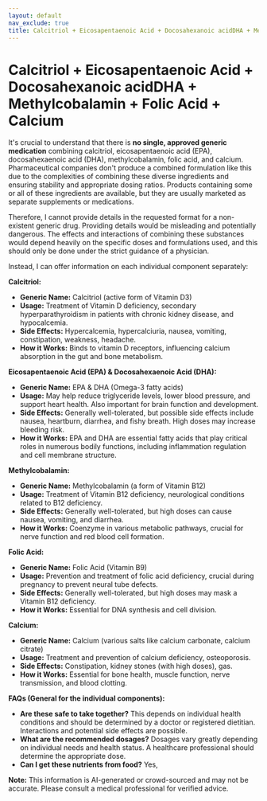 ```yaml
---
layout: default
nav_exclude: true
title: Calcitriol + Eicosapentaenoic Acid + Docosahexanoic acidDHA + Methylcobalamin + Folic Acid + Calcium
---
```


# Calcitriol + Eicosapentaenoic Acid + Docosahexanoic acidDHA + Methylcobalamin + Folic Acid + Calcium

It's crucial to understand that there is **no single, approved generic medication** combining calcitriol, eicosapentaenoic acid (EPA), docosahexaenoic acid (DHA), methylcobalamin, folic acid, and calcium.  Pharmaceutical companies don't produce a combined formulation like this due to the complexities of combining these diverse ingredients and ensuring stability and appropriate dosing ratios.  Products containing some or all of these ingredients are available, but they are usually marketed as separate supplements or medications.

Therefore, I cannot provide details in the requested format for a non-existent generic drug.  Providing details would be misleading and potentially dangerous.  The effects and interactions of combining these substances would depend heavily on the specific doses and formulations used, and this should only be done under the strict guidance of a physician.

Instead, I can offer information on each individual component separately:


**Calcitriol:**

* **Generic Name:** Calcitriol (active form of Vitamin D3)
* **Usage:** Treatment of Vitamin D deficiency, secondary hyperparathyroidism in patients with chronic kidney disease, and hypocalcemia.
* **Side Effects:** Hypercalcemia, hypercalciuria, nausea, vomiting, constipation, weakness, headache.
* **How it Works:** Binds to vitamin D receptors, influencing calcium absorption in the gut and bone metabolism.

**Eicosapentaenoic Acid (EPA) & Docosahexaenoic Acid (DHA):**

* **Generic Name:**  EPA & DHA (Omega-3 fatty acids)
* **Usage:**  May help reduce triglyceride levels, lower blood pressure, and support heart health.  Also important for brain function and development.
* **Side Effects:**  Generally well-tolerated, but possible side effects include nausea, heartburn, diarrhea, and fishy breath.  High doses may increase bleeding risk.
* **How it Works:**  EPA and DHA are essential fatty acids that play critical roles in numerous bodily functions, including inflammation regulation and cell membrane structure.

**Methylcobalamin:**

* **Generic Name:** Methylcobalamin (a form of Vitamin B12)
* **Usage:** Treatment of Vitamin B12 deficiency, neurological conditions related to B12 deficiency.
* **Side Effects:** Generally well-tolerated, but high doses can cause nausea, vomiting, and diarrhea.
* **How it Works:**  Coenzyme in various metabolic pathways, crucial for nerve function and red blood cell formation.

**Folic Acid:**

* **Generic Name:** Folic Acid (Vitamin B9)
* **Usage:** Prevention and treatment of folic acid deficiency, crucial during pregnancy to prevent neural tube defects.
* **Side Effects:** Generally well-tolerated, but high doses may mask a Vitamin B12 deficiency.
* **How it Works:** Essential for DNA synthesis and cell division.


**Calcium:**

* **Generic Name:** Calcium (various salts like calcium carbonate, calcium citrate)
* **Usage:** Treatment and prevention of calcium deficiency, osteoporosis.
* **Side Effects:**  Constipation, kidney stones (with high doses), gas.
* **How it Works:** Essential for bone health, muscle function, nerve transmission, and blood clotting.


**FAQs (General for the individual components):**

* **Are these safe to take together?**  This depends on individual health conditions and should be determined by a doctor or registered dietitian. Interactions and potential side effects are possible.
* **What are the recommended dosages?** Dosages vary greatly depending on individual needs and health status. A healthcare professional should determine the appropriate dose.
* **Can I get these nutrients from food?** Yes,

**Note:** This information is AI-generated or crowd-sourced and may not be accurate. Please consult a medical professional for verified advice.